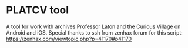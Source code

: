 # PLATCV tool
A tool for work with archives Professor Laton and the Curious Village on Android and iOS.
Special thanks to ssh from zenhax forum for this script: https://zenhax.com/viewtopic.php?p=41170#p41170
